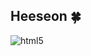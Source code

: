 ## Heeseon 🍀

<img alt="html5" src="https://img.shields.io/badge/html5-E34F26.svg?&style=for-the-badge&logo=HTML5&logoColor=white"/>


<!--
**Heeseon1215/Heeseon1215** is a ✨ _special_ ✨ repository because its `README.md` (this file) appears on your GitHub profile.

Here are some ideas to get you started:

- 🔭 I’m currently working on ...
- 🌱 I’m currently learning ...
- 👯 I’m looking to collaborate on ...
- 🤔 I’m looking for help with ...
- 💬 Ask me about ...
- 📫 How to reach me: ...
- 😄 Pronouns: ...
- ⚡ Fun fact: ...
-->
